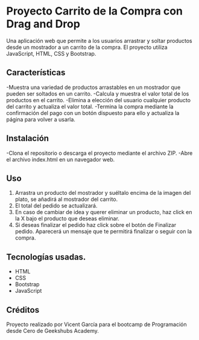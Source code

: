 # Proyecto Carrito de la Compra con Drag and Drop

Una aplicación web que permite a los usuarios arrastrar y soltar productos desde un mostrador a un carrito de la compra. 
El proyecto utiliza JavaScript, HTML, CSS y Bootstrap.

## Características

-Muestra una variedad de productos arrastables en un mostrador que pueden ser soltados en un carrito.
-Calcula y muestra el valor total de los productos en el carrito.
-Elimina a elección del usuario cualquier producto del carrito y actualiza el valor total.
-Termina la compra mediante la confirmación del pago con un botón dispuesto para ello y actualiza la página para volver a usarla.

## Instalación

-Clona el repositorio o descarga el proyecto mediante el archivo ZIP.
-Abre el archivo index.html en un navegador web.

## Uso

1. Arrastra un producto del mostrador y suéltalo encima de la imagen del plato, se añadirá al mostrador del carrito.
2. El total del pedido se actualizará.
3. En caso de cambiar de idea y querer eliminar un producto, haz click en la X bajo el producto que deseas eliminar.
4. Si deseas finalizar el pedido haz click sobre el botón de Finalizar pedido. Aparecerá un mensaje que te permitirá finalizar o seguir con la compra.

## Tecnologías usadas.

- HTML
- CSS
- Bootstrap
- JavaScript

## Créditos

Proyecto realizado por Vicent García para el bootcamp de Programación desde Cero de Geekshubs Academy.
